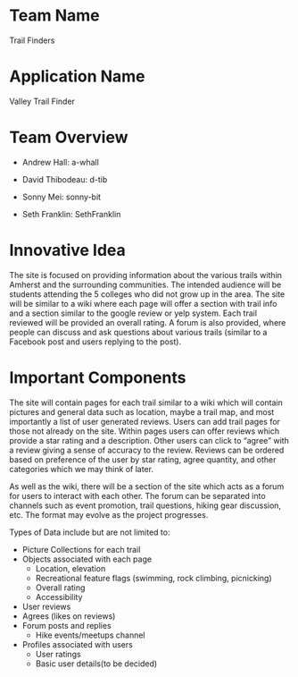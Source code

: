 # Team Name
Trail Finders


# Application Name
Valley Trail Finder


# Team Overview

- Andrew Hall: a-whall

- David Thibodeau: d-tib

- Sonny Mei: sonny-bit

- Seth Franklin: SethFranklin



# Innovative Idea
The site is focused on providing information about the various trails within Amherst and the surrounding communities. The intended audience will be students attending the 5 colleges who did not grow up in the area. The site will be similar to a wiki where each page will offer a section with trail info and a section similar to the google review or yelp system. Each trail reviewed will be provided an overall rating. A forum is also provided, where people can discuss and ask questions about various trails (similar to a Facebook post and users replying to the post).


# Important Components

The site will contain pages for each trail similar to a wiki which will contain pictures and general data such as location, maybe a trail map, and most importantly a list of user generated reviews. Users can add trail pages for those not already on the site. Within pages users can offer reviews which provide a star rating and a description. Other users can click to “agree” with a review giving a sense of accuracy to the review. Reviews can be ordered based on preference of the user by star rating, agree quantity, and other categories which we may think of later.

As well as the wiki, there will be a section of the site which acts as a forum for users to interact with each other. The forum can be separated into channels such as event promotion, trail questions, hiking gear discussion, etc. The format may evolve as the project progresses.

Types of Data include but are not limited to:
- Picture Collections for each trail
- Objects associated with each page
  - Location, elevation
  - Recreational feature flags (swimming, rock climbing, picnicking)
  - Overall rating
  - Accessibility
- User reviews
- Agrees (likes on reviews)
- Forum posts and replies
  - Hike events/meetups channel
- Profiles associated with users
  - User ratings
  - Basic user details(to be decided)